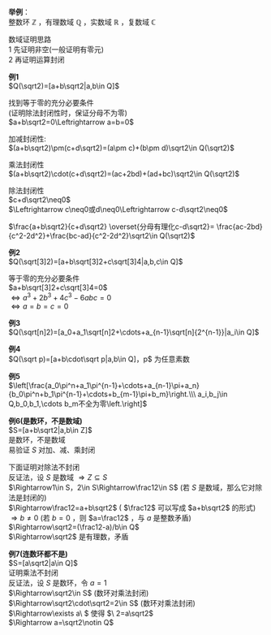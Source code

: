 **举例**：  
整数环 $\mathbb Z$ ，有理数域 $\mathbb Q$ ，实数域 $\mathbb R$ ，复数域 $\mathbb C$  
  
数域证明思路  
1 先证明非空(一般证明有零元)  
2 再证明运算封闭  
  
**例1**  
$Q(\sqrt2)=[a+b\sqrt2|a,b\in Q]$  
  
找到等于零的充分必要条件  
(证明除法封闭性时，保证分母不为零)  
$a+b\sqrt2=0\Leftrightarrow a=b=0$  
  
加减封闭性:  
$(a+b\sqrt2)\pm(c+d\sqrt2)=(a\pm c)+(b\pm d)\sqrt2\in Q(\sqrt2)$  
  
乘法封闭性  
$(a+b\sqrt2)\cdot(c+d\sqrt2)=(ac+2bd)+(ad+bc)\sqrt2\in Q(\sqrt2)$  
  
除法封闭性  
$c+d\sqrt2\neq0$  
$\Leftrightarrow c\neq0或d\neq0\Leftrightarrow c-d\sqrt2\neq0$  
  
$\frac{a+b\sqrt2}{c+d\sqrt2}  
\overset{分母有理化c-d\sqrt2}=  
\frac{ac-2bd}{c^2-2d^2}+\frac{bc-ad}{c^2-2d^2}\sqrt2\in Q(\sqrt2)$  
  
**例2**  
$Q(\sqrt[3]2)=[a+b\sqrt[3]2+c\sqrt[3]4|a,b,c\in Q]$  
  
等于零的充分必要条件  
$a+b\sqrt[3]2+c\sqrt[3]4=0$  
$\Leftrightarrow a^3+2b^3+4c^3-6abc=0$  
$\Leftrightarrow a=b=c=0$  
  
**例3**  
$Q(\sqrt[n]2)=[a_0+a_1\sqrt[n]2+\cdots+a_{n-1}\sqrt[n]{2^{n-1}}|a_i\in Q]$  
  
**例4**  
$Q(\sqrt p)=[a+b\cdot\sqrt p|a,b\in Q]，p$ 为任意素数  
  
**例5**  
$\left[\frac{a_0\pi^n+a_1\pi^{n-1}+\cdots+a_{n-1}\pi+a_n}{b_0\pi^n+b_1\pi^{n-1}+\cdots+b_{m-1}\pi+b_m}\right.\\\  
a_i,b_j\in Q,b_0,b_1,\cdots b_m不全为零\left.\right]$  
  
**例6(是数环，不是数域)**  
$S=[a+b\sqrt2|a,b\in Z]$  
是数环，不是数域  
易验证 $S$ 对加、减、乘封闭  
  
下面证明对除法不封闭  
反证法，设 $S$ 是数域 $\Rightarrow Z\subseteq S$  
$\Rightarrow1\in S，2\in S\Rightarrow\frac12\in S$ (若 $S$ 是数域，那么它对除法是封闭的)  
$\Rightarrow\frac12=a+b\sqrt2$  ( $\frac12$ 可以写成 $a+b\sqrt2$ 的形式)  
$\Rightarrow b\neq0$ (若 $b=0$ ，则 $a=\frac12$ ，与 $a$ 是整数矛盾)  
$\Rightarrow\sqrt2=(\frac12-a)/b\in Q$  
$\Rightarrow\sqrt2$ 是有理数，矛盾  
  
**例7(连数环都不是)**  
$S=[a\sqrt2|a\in Q]$  
证明乘法不封闭  
反证法，设 $S$ 是数环，令 $a=1$  
$\Rightarrow\sqrt2\in S$ (数环对乘法封闭)  
$\Rightarrow\sqrt2\cdot\sqrt2=2\in S$ (数环对乘法封闭)  
$\Rightarrow\exists a\ $ 使得 $\ 2=a\sqrt2$  
$\Rightarrow a=\sqrt2\notin Q$  
  
